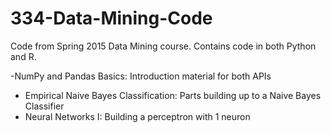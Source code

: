 # 334-Data-Mining-Code
Code from Spring 2015 Data Mining course. Contains code in both Python and R.

-NumPy and Pandas Basics: 
    Introduction material for both APIs
- Empirical Naive Bayes Classification: 
    Parts building up to a Naive Bayes Classifier
- Neural Networks I: 
    Building a perceptron with 1 neuron
